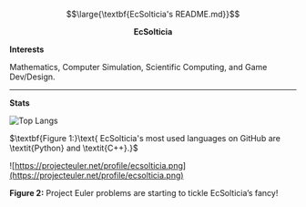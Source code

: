 
$$\large{\textbf{EcSolticia's README.md}}$$

$$\textbf{EcSolticia}$$

$\textbf{Interests}$

$\text{Mathematics, Computer Simulation, Scientific Computing, and Game Dev/Design.}$

<hr>

$\textbf{Stats}$

![Top Langs](https://github-readme-stats.vercel.app/api/top-langs/?username=ecsolticia&layout=compact)

$\textbf{Figure 1:}\text{ EcSolticia's most used languages on GitHub are \textit{Python} and \textit{C++}.}$

![https://projecteuler.net/profile/ecsolticia.png](https://projecteuler.net/profile/ecsolticia.png)

$\textbf{Figure 2:}\text{ Project Euler problems are starting to tickle EcSolticia's fancy!}$
